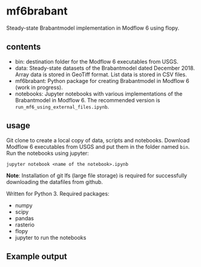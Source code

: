 # mf6brabant
Steady-state Brabantmodel implementation in Modflow 6 using flopy. 

## contents

* bin: destination folder for the Modflow 6 executables from USGS.
* data: Steady-state datasets of the Brabantmodel dated December 2018. Array data is stored in GeoTiff format. List data is stored in CSV files.
* mf6brabant: Python package for creating Brabantmodel in Modflow 6 (work in progress).
* notebooks: Jupyter notebooks with various implementations of the Brabantmodel in Modflow 6. The recommended version is `run_mf6_using_external_files.ipynb`.

## usage

Git clone to create a local copy of data, scripts and notebooks. Download Modflow 6 executables from USGS and put them in the folder named `bin`. Run the notebooks using jupyter:

```
jupyter notebook <name of the notebook>.ipynb
```

__Note__: Installation of git lfs (large file storage) is required for successfully downloading the datafiles from github. 

Written for Python 3. Required packages:

* numpy
* scipy
* pandas
* rasterio
* flopy
* jupyter to run the notebooks

## Example output